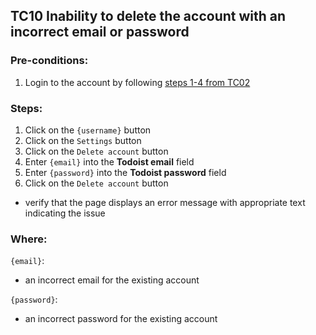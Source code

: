 ## TC10 Inability to delete the account with an incorrect email or password
### Pre-conditions:
1. Login to the account by following [steps 1-4 from TC02](TC02.md)
### Steps:
1. Click on the `{username}` button
2. Click on the `Settings` button
3. Click on the `Delete account` button
4. Enter `{email}` into the **Todoist email** field
5. Enter `{password}` into the **Todoist password** field
6. Click on the `Delete account` button
* verify that the page displays an error message with appropriate text indicating the issue
### Where:
`{email}`:
* an incorrect email for the existing account

`{password}`:
* an incorrect password for the existing account
